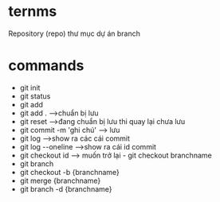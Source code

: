 # ternms

Repository (repo) thư mục dự án
branch

# commands
 
 - git init 
 - git status
 - git add
- git add .  -->chuẩn bị lưu
- git reset -->đang chuẩn bị lưu thi quay lại chưa lưu
- git commit -m 'ghi chú'  --> lưu
- git log   -->show ra các cái commit
- git log --oneline  -->show ra cái id commit
- git checkout id --> muốn trở lại - git checkout branchname
- git branch
- git checkout -b {branchname}
- git merge {branchname}
- git branch -d {branchname}


